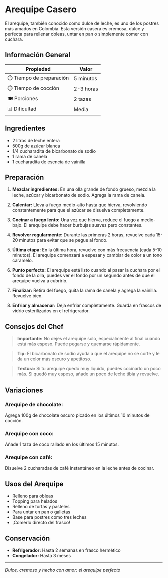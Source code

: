 # Arequipe Casero

El arequipe, también conocido como dulce de leche, es uno de los postres más amados en Colombia. Esta versión casera es cremosa, dulce y perfecta para rellenar obleas, untar en pan o simplemente comer con cuchara.

## Información General

| Propiedad | Valor |
|-----------|-------|
| ⏱️ Tiempo de preparación | 5 minutos |
| ⏱️ Tiempo de cocción | 2-3 horas |
| 🍽️ Porciones | 2 tazas |
| 📊 Dificultad | Media |

## Ingredientes

- 2 litros de leche entera
- 500g de azúcar blanca
- 1/4 cucharadita de bicarbonato de sodio
- 1 rama de canela
- 1 cucharadita de esencia de vainilla

## Preparación

1. **Mezclar ingredientes:** En una olla grande de fondo grueso, mezcla la leche, azúcar y bicarbonato de sodio. Agrega la rama de canela.

2. **Calentar:** Lleva a fuego medio-alto hasta que hierva, revolviendo constantemente para que el azúcar se disuelva completamente.

3. **Cocinar a fuego lento:** Una vez que hierva, reduce el fuego a medio-bajo. El arequipe debe hacer burbujas suaves pero constantes.

4. **Revolver regularmente:** Durante las primeras 2 horas, revuelve cada 15-20 minutos para evitar que se pegue al fondo.

5. **Última etapa:** En la última hora, revuelve con más frecuencia (cada 5-10 minutos). El arequipe comenzará a espesar y cambiar de color a un tono caramelo.

6. **Punto perfecto:** El arequipe está listo cuando al pasar la cuchara por el fondo de la olla, puedes ver el fondo por un segundo antes de que el arequipe vuelva a cubrirlo.

7. **Finalizar:** Retira del fuego, quita la rama de canela y agrega la vainilla. Revuelve bien.

8. **Enfriar y almacenar:** Deja enfriar completamente. Guarda en frascos de vidrio esterilizados en el refrigerador.

## Consejos del Chef

> **Importante:** No dejes el arequipe solo, especialmente al final cuando está más espeso. Puede pegarse y quemarse rápidamente.

> **Tip:** El bicarbonato de sodio ayuda a que el arequipe no se corte y le da un color más oscuro y apetitoso.

> **Textura:** Si tu arequipe quedó muy líquido, puedes cocinarlo un poco más. Si quedó muy espeso, añade un poco de leche tibia y revuelve.

## Variaciones

### Arequipe de chocolate:
Agrega 100g de chocolate oscuro picado en los últimos 10 minutos de cocción.

### Arequipe con coco:
Añade 1 taza de coco rallado en los últimos 15 minutos.

### Arequipe con café:
Disuelve 2 cucharadas de café instantáneo en la leche antes de cocinar.

## Usos del Arequipe

- Relleno para obleas
- Topping para helados
- Relleno de tortas y pasteles
- Para untar en pan o galletas
- Base para postres como tres leches
- ¡Comerlo directo del frasco!

## Conservación

- **Refrigerador:** Hasta 2 semanas en frasco hermético
- **Congelador:** Hasta 3 meses

---

*Dulce, cremoso y hecho con amor: el arequipe perfecto*
